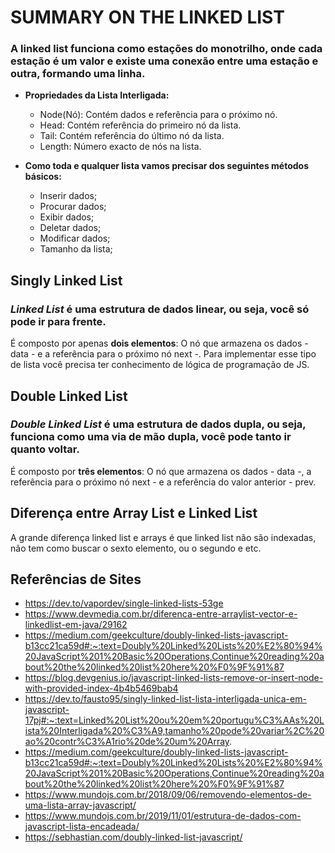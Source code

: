 # SUMMARY ON THE LINKED LIST #
### A linked list funciona como estações do monotrilho, onde cada estação é um valor e existe uma conexão entre uma estação e outra, formando uma linha. ###

- **Propriedades da Lista Interligada:**
   - Node(Nó): Contém dados e referência para o próximo nó.
   - Head: Contém referência do primeiro nó da lista.
   - Tail: Contém referência do último nó da lista.
   - Length: Número exacto de nós na lista.

- **Como toda e qualquer lista vamos precisar dos seguintes métodos básicos:**
   - Inserir dados;
   - Procurar dados;
   - Exibir dados;
   - Deletar dados;
   - Modificar dados;
   - Tamanho da lista;
 
## Singly Linked List ##
### _Linked List_ é uma estrutura de dados linear, ou seja, você só pode ir para frente. ###  

É composto por apenas **dois elementos**: O nó que armazena os dados - data - e a referência para o próximo nó next -. Para implementar esse tipo de lista você precisa ter conhecimento de lógica de programação de JS.

## Double Linked List ##
### _Double Linked List_ é uma estrutura de dados dupla, ou seja, funciona como uma via de mão dupla, você pode tanto ir quanto voltar. ###

É composto por **três elementos**: O nó que armazena os dados - data -, a referência para o próximo nó next - e a referência do valor anterior - prev.

## Diferença entre Array List e Linked List ##
A grande diferença linked list e arrays é que linked list não são indexadas, não tem como buscar o sexto elemento, ou o segundo e etc.

## Referências de Sites ##
- https://dev.to/vapordev/single-linked-lists-53ge
- https://www.devmedia.com.br/diferenca-entre-arraylist-vector-e-linkedlist-em-java/29162
- https://medium.com/geekculture/doubly-linked-lists-javascript-b13cc21ca59d#:~:text=Doubly%20Linked%20Lists%20%E2%80%94%20JavaScript%201%20Basic%20Operations,Continue%20reading%20about%20the%20linked%20list%20here%20%F0%9F%91%87
- https://blog.devgenius.io/javascript-linked-lists-remove-or-insert-node-with-provided-index-4b4b5469bab4
- https://dev.to/fausto95/singly-linked-list-lista-interligada-unica-em-javascript-17pj#:~:text=Linked%20List%20ou%20em%20portugu%C3%AAs%20Lista%20Interligada%20%C3%A9,tamanho%20pode%20variar%2C%20ao%20contr%C3%A1rio%20de%20um%20Array.
- https://medium.com/geekculture/doubly-linked-lists-javascript-b13cc21ca59d#:~:text=Doubly%20Linked%20Lists%20%E2%80%94%20JavaScript%201%20Basic%20Operations,Continue%20reading%20about%20the%20linked%20list%20here%20%F0%9F%91%87
- https://www.mundojs.com.br/2018/09/06/removendo-elementos-de-uma-lista-array-javascript/
- https://www.mundojs.com.br/2019/11/01/estrutura-de-dados-com-javascript-lista-encadeada/
- https://sebhastian.com/doubly-linked-list-javascript/
